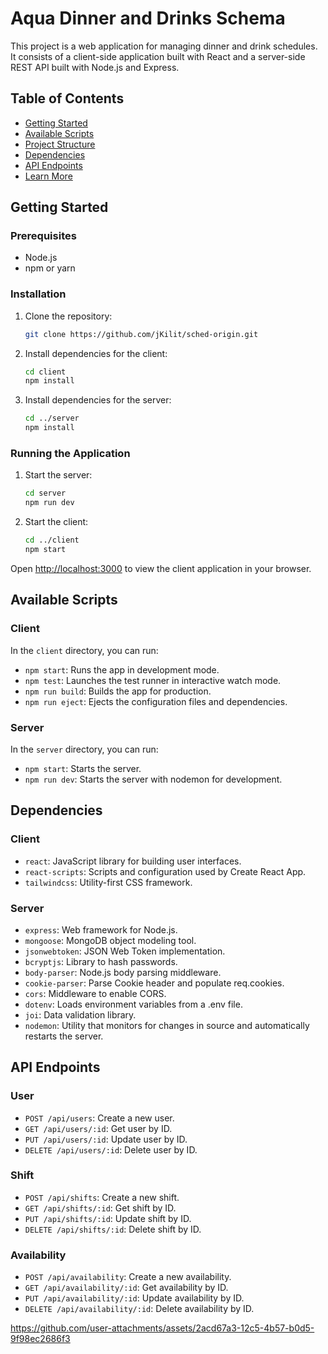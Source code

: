 # Aqua Dinner and Drinks Schema

This project is a web application for managing dinner and drink schedules. It consists of a client-side application built with React and a server-side REST API built with Node.js and Express.

## Table of Contents

- [Getting Started](#getting-started)
- [Available Scripts](#available-scripts)
- [Project Structure](#project-structure)
- [Dependencies](#dependencies)
- [API Endpoints](#api-endpoints)
- [Learn More](#learn-more)

## Getting Started

### Prerequisites

- Node.js
- npm or yarn

### Installation

1. Clone the repository:
    ```sh
    git clone https://github.com/jKilit/sched-origin.git
    ```

2. Install dependencies for the client:
    ```sh
    cd client
    npm install
    ```

3. Install dependencies for the server:
    ```sh
    cd ../server
    npm install
    ```

### Running the Application

1. Start the server:
    ```sh
    cd server
    npm run dev
    ```

2. Start the client:
    ```sh
    cd ../client
    npm start
    ```

Open [http://localhost:3000](http://localhost:3000) to view the client application in your browser.

## Available Scripts

### Client

In the `client` directory, you can run:

- `npm start`: Runs the app in development mode.
- `npm test`: Launches the test runner in interactive watch mode.
- `npm run build`: Builds the app for production.
- `npm run eject`: Ejects the configuration files and dependencies.

### Server

In the `server` directory, you can run:

- `npm start`: Starts the server.
- `npm run dev`: Starts the server with nodemon for development.


## Dependencies

### Client

- `react`: JavaScript library for building user interfaces.
- `react-scripts`: Scripts and configuration used by Create React App.
- `tailwindcss`: Utility-first CSS framework.

### Server

- `express`: Web framework for Node.js.
- `mongoose`: MongoDB object modeling tool.
- `jsonwebtoken`: JSON Web Token implementation.
- `bcryptjs`: Library to hash passwords.
- `body-parser`: Node.js body parsing middleware.
- `cookie-parser`: Parse Cookie header and populate req.cookies.
- `cors`: Middleware to enable CORS.
- `dotenv`: Loads environment variables from a .env file.
- `joi`: Data validation library.
- `nodemon`: Utility that monitors for changes in source and automatically restarts the server.

## API Endpoints

### User

- `POST /api/users`: Create a new user.
- `GET /api/users/:id`: Get user by ID.
- `PUT /api/users/:id`: Update user by ID.
- `DELETE /api/users/:id`: Delete user by ID.

### Shift

- `POST /api/shifts`: Create a new shift.
- `GET /api/shifts/:id`: Get shift by ID.
- `PUT /api/shifts/:id`: Update shift by ID.
- `DELETE /api/shifts/:id`: Delete shift by ID.

### Availability

- `POST /api/availability`: Create a new availability.
- `GET /api/availability/:id`: Get availability by ID.
- `PUT /api/availability/:id`: Update availability by ID.
- `DELETE /api/availability/:id`: Delete availability by ID.




https://github.com/user-attachments/assets/2acd67a3-12c5-4b57-b0d5-9f98ec2686f3



